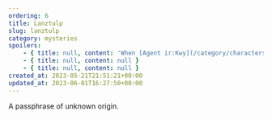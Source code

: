```yaml
---
ordering: 6
title: Lanztulp
slug: lanztulp
category: mysteries
spoilers:
    - { title: null, content: 'When [Agent ir:Kwy](/category/characters/jacquan-koliss) shows up at the [Askabot](/category/spaceships/askabot), he provides the identification code of "lanztulp" to the officer who responds. While the officer is unsure of the code''s significance, the ship''s system recognizes it as important for an unknown reason, and indicates that ir:Kwy should be given preferential treatment.' }
    - { title: null, content: null }
    - { title: null, content: null }
created_at: 2023-05-21T21:51:21+00:00
updated_at: 2023-06-01T16:27:50+00:00
---
```

A passphrase of unknown origin.